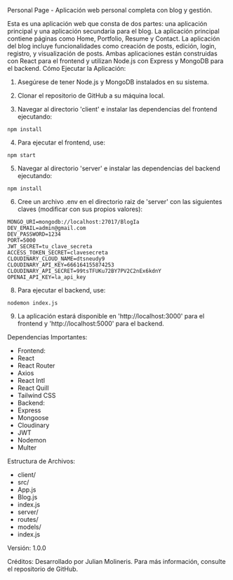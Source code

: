 Personal Page - Aplicación web personal completa con blog y gestión.

Esta es una aplicación web que consta de dos partes: una aplicación principal y una aplicación
secundaria para el blog.
La aplicación principal contiene páginas como Home, Portfolio, Resume y Contact. La aplicación del
blog incluye funcionalidades como
creación de posts, edición, login, registro, y visualización de posts.
Ambas aplicaciones están construidas con React para el frontend y utilizan Node.js con Express y
MongoDB para el backend.
Cómo Ejecutar la Aplicación:
1. Asegúrese de tener Node.js y MongoDB instalados en su sistema.

2. Clonar el repositorio de GitHub a su máquina local.

3. Navegar al directorio 'client' e instalar las dependencias del frontend ejecutando:
 ```
 npm install
 ```

4. Para ejecutar el frontend, use:
 ```
 npm start
 ```

5. Navegar al directorio 'server' e instalar las dependencias del backend ejecutando:
 ```
 npm install
 ```

6. Cree un archivo .env en el directorio raiz de 'server' con las siguientes claves (modificar con sus propios
valores):
 ```
 MONGO_URI=mongodb://localhost:27017/BlogIa
 DEV_EMAIL=admin@gmail.com
 DEV_PASSWORD=1234
 PORT=5000
 JWT_SECRET=tu_clave_secreta
 ACCESS_TOKEN_SECRET=clavesecreta
 CLOUDINARY_CLOUD_NAME=dtsneudy9
 CLOUDINARY_API_KEY=666164155874253
 CLOUDINARY_API_SECRET=99tsTFUKu72BY7PV2C2nEx6kdnY
 OPENAI_API_KEY=la_api_key
 ```

8. Para ejecutar el backend, use:
 ```
 nodemon index.js
 ```

9. La aplicación estará disponible en 'http://localhost:3000' para el frontend y 'http://localhost:5000'
para el backend.

Dependencias Importantes:
- Frontend:
 - React
 - React Router
 - Axios
 - React Intl
 - React Quill
 - Tailwind CSS
- Backend:
 - Express
 - Mongoose
 - Cloudinary
 - JWT
 - Nodemon
 - Multer

Estructura de Archivos:
- client/
 - src/
 - App.js
 - Blog.js
 - index.js
- server/
 - routes/
 - models/
 - index.js

 Versión: 1.0.0

Créditos:
Desarrollado por Julian Molineris. Para más información, consulte el repositorio de GitHub.